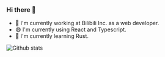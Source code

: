 ### Hi there 👋

- 🔭 I'm currently working at Bilibili Inc. as a web developer.
- 😄 I'm currently using React and Typescript.
- 🌱 I'm currently learning Rust.

![Github stats](https://github-readme-stats.vercel.app/api?username=llc1123&show_icons=true)
